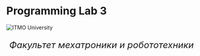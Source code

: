 # Programming Lab 3
![ITMO University](https://www.ifmo.ru/images/pages_trans/50/itmo_horiz_white_eng.jpg)
<p align="center" style ="font-size: 24px"><em>Факультет мехатроники и робототехники</em></p>
